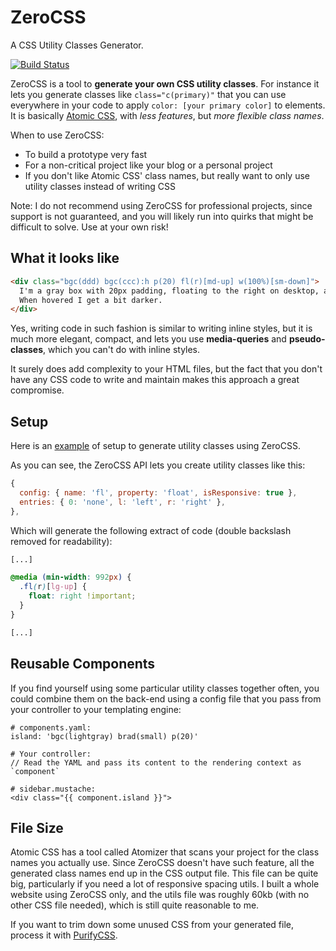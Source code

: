 # ZeroCSS

A CSS Utility Classes Generator.

[![Build Status](https://travis-ci.org/verekia/zerocss.svg?branch=master)](https://travis-ci.org/verekia/zerocss)

ZeroCSS is a tool to **generate your own CSS utility classes**. For instance it lets you generate classes like `class="c(primary)"` that you can use everywhere in your code to apply `color: [your primary color]` to elements. It is basically [Atomic CSS](http://acss.io/), with *less features*, but *more flexible class names*.

When to use ZeroCSS:
- To build a prototype very fast
- For a non-critical project like your blog or a personal project
- If you don't like Atomic CSS' class names, but really want to only use utility classes instead of writing CSS

Note: I do not recommend using ZeroCSS for professional projects, since support is not guaranteed, and you will likely run into quirks that might be difficult to solve. Use at your own risk!

## What it looks like

```html
<div class="bgc(ddd) bgc(ccc):h p(20) fl(r)[md-up] w(100%)[sm-down]">
  I'm a gray box with 20px padding, floating to the right on desktop, and full-width on mobile.
  When hovered I get a bit darker.
</div>
```

Yes, writing code in such fashion is similar to writing inline styles, but it is much more elegant, compact, and lets you use **media-queries** and **pseudo-classes**, which you can't do with inline styles.

It surely does add complexity to your HTML files, but the fact that you don't have any CSS code to write and maintain makes this approach a great compromise.

## Setup

Here is an [example](https://github.com/verekia/zerocss/tree/master/src/example) of setup to generate utility classes using ZeroCSS.

As you can see, the ZeroCSS API lets you create utility classes like this:
```javascript
{
  config: { name: 'fl', property: 'float', isResponsive: true },
  entries: { 0: 'none', l: 'left', r: 'right' },
},
```

Which will generate the following extract of code (double backslash removed for readability):

```css
[...]

@media (min-width: 992px) {
  .fl(r)[lg-up] {
    float: right !important;
  }
}

[...]
```

## Reusable Components

If you find yourself using some particular utility classes together often, you could combine them
on the back-end using a config file that you pass from your controller to your templating engine:

```
# components.yaml:
island: 'bgc(lightgray) brad(small) p(20)'

# Your controller:
// Read the YAML and pass its content to the rendering context as `component`

# sidebar.mustache:
<div class="{{ component.island }}">
```

## File Size

Atomic CSS has a tool called Atomizer that scans your project for the class names you actually use. Since ZeroCSS doesn't have such feature, all the generated class names end up in the CSS output file. This file can be quite big, particularly if you need a lot of responsive spacing utils. I built a whole website using ZeroCSS only, and the utils file was roughly 60kb (with no other CSS file needed), which is still quite reasonable to me.

If you want to trim down some unused CSS from your generated file, process it with [PurifyCSS](https://github.com/purifycss/purifycss).
